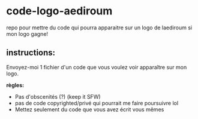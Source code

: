 # code-logo-aediroum
repo pour mettre du code qui pourra apparaitre sur un logo de laediroum si mon logo gagne! 

## instructions: 
Envoyez-moi 1 fichier d'un code que vous voulez voir apparaître sur mon logo. 


**règles:**
* Pas d'obscenités (?) (keep it SFW) 
* pas de code copyrighted/privé qui pourrait me faire poursuivre lol 
* Mettez seulement du code que vous avez écrit vous mêmes 
